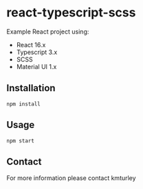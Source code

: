 # react-typescript-scss

Example React project using:

* React 16.x
* Typescript 3.x
* SCSS
* Material UI 1.x

## Installation

    npm install

## Usage

    npm start

## Contact

For more information please contact kmturley
